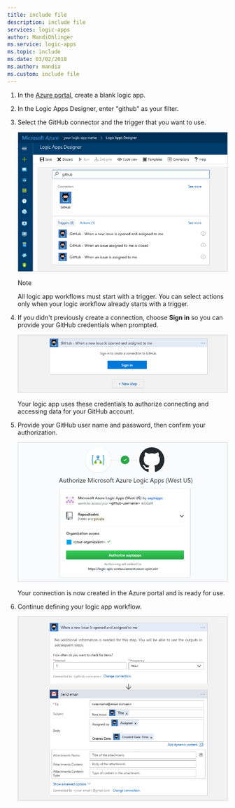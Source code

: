 ```yaml
---
title: include file 
description: include file 
services: logic-apps
author: MandiOhlinger
ms.service: logic-apps
ms.topic: include 
ms.date: 03/02/2018
ms.author: mandia
ms.custom: include file
---
```


1. In the [Azure portal](https://portal.azure.com), 
create a blank logic app. 

2. In the Logic Apps Designer, 
enter "github" as your filter. 

3. Select the GitHub connector and the trigger 
that you want to use.

   ![Select the GitHub connector and a trigger](./media/connectors-create-api-github/github-connector.png)

   > [!NOTE]
   > All logic app workflows must start with a trigger. 
   > You can select actions only when your logic workflow 
   > already starts with a trigger. 

4. If you didn't previously create a connection, 
choose **Sign in** so you can provide 
your GitHub credentials when prompted.  

   ![Sign in with your GitHub credentials](./media/connectors-create-api-github/github-connector-sign-in-credentials.png)

   Your logic app uses these credentials to authorize 
   connecting and accessing data for your GitHub account. 

5. Provide your GitHub user name and password, then confirm your authorization.

   ![Provide credentials and confirm authorization](./media/connectors-create-api-github/github-connector-authorize.png)   

   Your connection is now created in the Azure portal 
   and is ready for use.

6. Continue defining your logic app workflow.

   ![Add more actions to your logic app workflow](./media/connectors-create-api-github/github-connector-logic-app.png)

